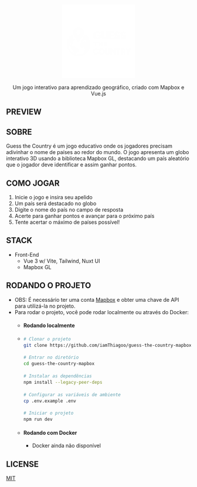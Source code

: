 <p align="center">
  <img src="./public/logo_2.png" width="200" />
</p>

<p align="center">
  Um jogo interativo para aprendizado geográfico, criado com Mapbox e Vue.js
</p>

## PREVIEW

## SOBRE

Guess the Country é um jogo educativo onde os jogadores precisam adivinhar o nome de países ao redor do mundo. O jogo apresenta um globo interativo 3D usando a biblioteca Mapbox GL, destacando um país aleatório que o jogador deve identificar e assim ganhar pontos.

## COMO JOGAR

1. Inicie o jogo e insira seu apelido
2. Um país será destacado no globo
3. Digite o nome do país no campo de resposta
4. Acerte para ganhar pontos e avançar para o próximo país
5. Tente acertar o máximo de países possível!

## STACK

- Front-End
  - Vue 3 w/ Vite, Tailwind, Nuxt UI
  - Mapbox GL

## RODANDO O PROJETO

- OBS: É necessário ter uma conta <a href="https://www.mapbox.com/">Mapbox</a> e obter uma chave de API para utilizá-la no projeto.
- Para rodar o projeto, você pode rodar localmente ou através do Docker:
    - #### Rodando localmente
    - 
        ```bash
        # Clonar o projeto
        git clone https://github.com/iamThiagoo/guess-the-country-mapbox.git

        # Entrar no diretório
        cd guess-the-country-mapbox

        # Instalar as dependências
        npm install --legacy-peer-deps

        # Configurar as variáveis de ambiente
        cp .env.example .env

        # Iniciar o projeto
        npm run dev
        ```
    - #### Rodando com Docker
        - Docker ainda não disponível

## LICENSE

[MIT](./LICENSE)
